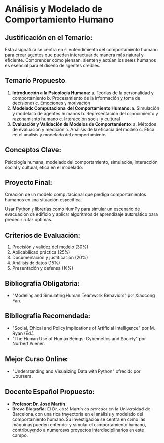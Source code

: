 # Análisis y Modelado de Comportamiento Humano

## Justificación en el Temario:

Esta asignatura se centra en el entendimiento del comportamiento humano para crear agentes que puedan interactuar de manera más natural y eficiente. Comprender cómo piensan, sienten y actúan los seres humanos es esencial para el diseño de agentes creíbles.

## Temario Propuesto:

1. **Introducción a la Psicología Humana:**
a. Teorías de la personalidad y comportamiento
b. Procesamiento de la información y toma de decisiones
c. Emociones y motivación
2. **Modelado Computacional del Comportamiento Humano:**
a. Simulación y modelado de agentes humanos
b. Representación del conocimiento y razonamiento humano
c. Interacción social y cultural
3. **Evaluación y Validación de Modelos de Comportamiento:**
a. Métodos de evaluación y medición
b. Análisis de la eficacia del modelo
c. Ética en el análisis y modelado del comportamiento

## Conceptos Clave:

Psicología humana, modelado del comportamiento, simulación, interacción social y cultural, ética en el modelado.

## Proyecto Final:

Creación de un modelo computacional que prediga comportamientos humanos en una situación específica. 

Usar Python y librerías como NumPy para simular un escenario de evacuación de edificio y aplicar algoritmos de aprendizaje automático para predecir rutas óptimas.

## Criterios de Evaluación:

1. Precisión y validez del modelo (30%)
2. Aplicabilidad práctica (25%)
3. Documentación y justificación (20%)
4. Análisis de datos (15%)
5. Presentación y defensa (10%)

## Bibliografía Obligatoria:

- "Modeling and Simulating Human Teamwork Behaviors" por Xiaocong Fan.

## Bibliografía Recomendada:

- "Social, Ethical and Policy Implications of Artificial Intelligence" por M. Ryan (Ed.).
- "The Human Use of Human Beings: Cybernetics and Society" por Norbert Wiener.

## Mejor Curso Online:

- "Understanding and Visualizing Data with Python" ofrecido por Coursera.

## Docente Español Propuesto:

- **Profesor: Dr. José Martín**
- **Breve Biografía:** El Dr. José Martín es profesor en la Universidad de Barcelona, con una rica trayectoria en el análisis y modelado del comportamiento humano. Su investigación se centra en cómo las máquinas pueden entender y simular el comportamiento humano, contribuyendo a numerosos proyectos interdisciplinarios en este campo.